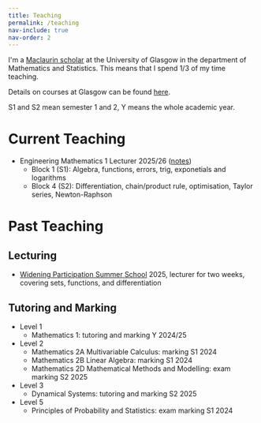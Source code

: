 ```yaml
---
title: Teaching
permalink: /teaching
nav-include: true
nav-order: 2
---
```


I'm a [Maclaurin scholar](https://www.gla.ac.uk/schools/mathematicsstatistics/research/postgraduate/#themaclaurinscholarship) at the University of Glasgow in the department of Mathematics and Statistics.
This means that I spend 1/3 of my time teaching.

Details on courses at Glasgow can be found [here](https://www.gla.ac.uk/coursecatalogue/courselist/?code=MATHS&name=Mathematics).

S1 and S2 mean semester 1 and 2, Y means the whole academic year.

# Current Teaching
* Engineering Mathematics 1 Lecturer 2025/26 ([notes](https://github.com/WilloughbySeago/engineering-mathematics-lecture-notes))
    * Block 1 (S1): Algebra, functions, errors, trig, exponetials and logarithms
    * Block 4 (S2): Differentiation, chain/product rule, optimisation, Taylor series, Newton-Raphson

# Past Teaching
## Lecturing
* [Widening Participation Summer School](https://www.gla.ac.uk/study/wp/summerschool/) 2025, lecturer for two weeks, covering sets, functions, and differentiation

## Tutoring and Marking
* Level 1
    * Mathematics 1: tutoring and marking Y 2024/25
* Level 2
    * Mathematics 2A Multivariable Calculus: marking S1 2024
    * Mathematics 2B Linear Algebra: marking S1 2024
    * Mathematics 2D Mathematical Methods and Modelling: exam marking S2 2025
* Level 3
    * Dynamical Systems: tutoring and marking S2 2025
 * Level 5
    * Principles of Probability and Statistics: exam marking S1 2024
  
